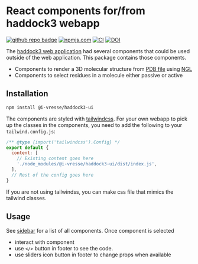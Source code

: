 # React components for/from haddock3 webapp

[![github repo badge](https://img.shields.io/badge/github-repo-000.svg?logo=github&labelColor=gray&color=blue)]([https://github.com/i-VRESSE/haddock3-ui](https://github.com/i-VRESSE/haddock3-ui))
[![npmjs.com](https://img.shields.io/npm/v/@i-vresse/haddock3-ui.svg?style=flat)](https://www.npmjs.com/package/@i-vresse/haddock3-ui)
[![CI](https://github.com/i-VRESSE/haddock3-ui/actions/workflows/lint.yml/badge.svg)](https://github.com/i-VRESSE/haddock3-ui/actions/workflows/lint.yml)
[![DOI](https://zenodo.org/badge/DOI/10.5281/zenodo.12820670.svg)](https://doi.org/10.5281/zenodo.12820670)

The [haddock3 web application](https://github.com/i-VRESSE/haddock3-webapp) had several components that could be used outside of the web application. This package contains those components.

- Components to render a 3D molecular structure from [PDB file](https://www.wwpdb.org/) using [NGL](https://nglviewer.org/)
- Components to select residues in a molecule either passive or active

## Installation

```bash
npm install @i-vresse/haddock3-ui
```

The components are styled with [tailwindcss](https://tailwindcss.com/).
For your own webapp to pick up the classes in the components, you need to add the following to your `tailwind.config.js`:

```js
/** @type {import('tailwindcss').Config} */
export default {
  content: [
    // Existing content goes here
    './node_modules/@i-vresse/haddock3-ui/dist/index.js',
  ],
  // Rest of the config goes here
}
```

If you are not using tailwindss, you can make css file that mimics the tailwind classes.

## Usage

See [sidebar](https://i-VRESSE.github.io/haddock3-ui) for a list of all components.
Once component is selected
- interact with component
- use `</>` button in footer to see the code.
- use sliders icon button in footer to change props when available
